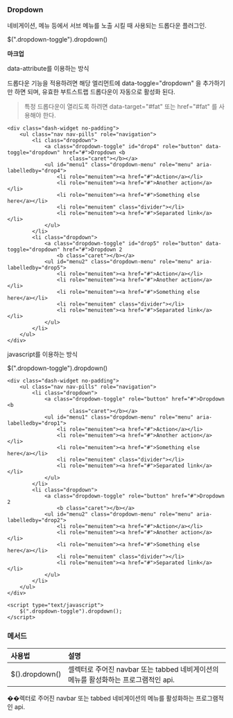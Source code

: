 <!--
layout: 'post'
section: 'Cornerstone Framework'
title: '드롭다운'
outline: '네비게이션, 메뉴 등에서 서브 메뉴를 노출 시킬 때 사용되는 드롭다운 플러그인. data-attribute를 이용하는 방식. 드롭다운 기능을 적용하려면 해당 엘리먼트에 data-toggle="dropdown" 을 추가하기만 하면 된다.
date: '2012-11-16'
tagstr: 'widget'
order: '[4, 3, 4]'
thumbnail: '4.3.04.dropdown.png'
-->

### Dropdown
네비게이션, 메뉴 등에서 서브 메뉴를 노출 시킬 때 사용되는 드롭다운 플러그인.

$(".dropdown-toggle").dropdown()

__마크업__

data-attribute를 이용하는 방식

드롭다운 기능을 적용하려면 해당 엘리먼트에 data-toggle="dropdown" 을 추가하기만 하면 되며, 유효한 부트스트랩 드롭다운이 자동으로 활성화 된다.

> 특정 드롭다운이 열리도록 하려면 data-target="#fat" 또는 href="#fat" 를 사용해야 한다.

``` cm
<div class="dash-widget no-padding">
    <ul class="nav nav-pills" role="navigation">
        <li class="dropdown">
            <a class="dropdown-toggle" id="drop4" role="button" data-toggle="dropdown" href="#">Dropdown <b
                    class="caret"></b></a>
            <ul id="menu1" class="dropdown-menu" role="menu" aria-labelledby="drop4">
                <li role="menuitem"><a href="#">Action</a></li>
                <li role="menuitem"><a href="#">Another action</a></li>
                <li role="menuitem"><a href="#">Something else here</a></li>
                <li role="menuitem" class="divider"></li>
                <li role="menuitem"><a href="#">Separated link</a></li>
            </ul>
        </li>
        <li class="dropdown">
            <a class="dropdown-toggle" id="drop5" role="button" data-toggle="dropdown" href="#">Dropdown 2
                <b class="caret"></b></a>
            <ul id="menu2" class="dropdown-menu" role="menu" aria-labelledby="drop5">
                <li role="menuitem"><a href="#">Action</a></li>
                <li role="menuitem"><a href="#">Another action</a></li>
                <li role="menuitem"><a href="#">Something else here</a></li>
                <li role="menuitem" class="divider"></li>
                <li role="menuitem"><a href="#">Separated link</a></li>
            </ul>
        </li>
    </ul>
</div>
```

javascript를 이용하는 방식

$(".dropdown-toggle").dropdown()


``` cm
<div class="dash-widget no-padding">
    <ul class="nav nav-pills" role="navigation">
        <li class="dropdown">
            <a class="dropdown-toggle" role="button" href="#">Dropdown <b
                    class="caret"></b></a>
            <ul id="menu1" class="dropdown-menu" role="menu" aria-labelledby="drop1">
                <li role="menuitem"><a href="#">Action</a></li>
                <li role="menuitem"><a href="#">Another action</a></li>
                <li role="menuitem"><a href="#">Something else here</a></li>
                <li role="menuitem" class="divider"></li>
                <li role="menuitem"><a href="#">Separated link</a></li>
            </ul>
        </li>
        <li class="dropdown">
            <a class="dropdown-toggle" role="button" href="#">Dropdown 2
                <b class="caret"></b></a>
            <ul id="menu2" class="dropdown-menu" role="menu" aria-labelledby="drop2">
                <li role="menuitem"><a href="#">Action</a></li>
                <li role="menuitem"><a href="#">Another action</a></li>
                <li role="menuitem"><a href="#">Something else here</a></li>
                <li role="menuitem" class="divider"></li>
                <li role="menuitem"><a href="#">Separated link</a></li>
            </ul>
        </li>
    </ul>
</div>

<script type="text/javascript">
    $(".dropdown-toggle").dropdown();
</script>
```


### 메서드

사용법 | 설명
:-- | :--
$().dropdown() | 셀렉터로 주어진 navbar 또는 tabbed 네비게이션의 메뉴를 활성화하는 프로그램적인 api.
��렉터로 주어진 navbar 또는 tabbed 네비게이션의 메뉴를 활성화하는 프로그램적인 api.
